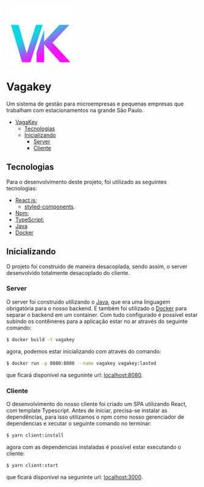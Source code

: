 ![vagakey](https://github.com/Biahellens/vagakey/blob/main/client/public/vkIcon.svg)
#  Vagakey

Um sistema de gestão para microempresas e pequenas empresas que trabalham com estacionamentos na grande São Paulo.

- [VagaKey](#VagaKey)
  - [Tecnologias](#tecnologias)
  - [Inicializando](#inicializando)
    - [Server](#server)
    - [Cliente](#cliente)


## Tecnologias
Para o desenvolvimento deste projeto, foi utilizado as seguintes tecnologias:

- [React.js](https://react.dev/);
  - [styled-components](https://styled-components.com/).
- [Npm](https://www.npmjs.com/);
- [TypeScript](https://www.typescriptlang.org/);
- [Java](https://www.java.com/pt-BR/)
- [Docker](docker.com)

## Inicializando

O projeto foi construido de maneira desacoplada, sendo assim, o server desenvolvido totalmente desacoplado do cliente.

### Server

O server foi construido utilizando o [Java](https://www.java.com/pt-BR/), que era uma linguagem obrigatória para o nosso backend. E também foi utilizado o [Docker](docker.com) para separar o backend em um container. Com tudo configurado é possível estar subindo os contêineres para a aplicação estar no ar através do seguinte comando:

```bash
$ docker build -t vagakey
```

agora, podemos estar inicializando com através do comando:

```bash
$ docker run -p 8080:8080 --name vagakey vagakey:lasted
```

que ficará disponivel na seguninte url: [localhost:8080](http://localhost:8080).

### Cliente
O desenvolvimento do nosso cliente foi criado um SPA utilizando React, com template Typescript. Antes de iniciar, precisa-se instalar as dependências, para isso utilizamos o npm como nosso gerenciador de dependencias e xecutar o seguinte comando no terminar:

```bash
$ yarn client:install
```

agora com as dependencias instaladas é possível estar executando o cliente:

```bash
$ yarn client:start
```

que ficará disponivel na seguninte url: [localhost:3000](http://localhost:3000).
